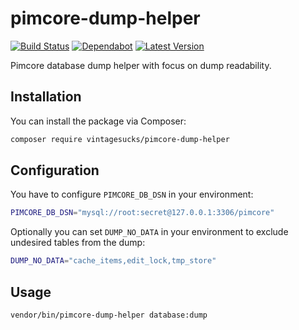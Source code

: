 # pimcore-dump-helper
[![Build Status](https://github.com/vintagesucks/pimcore-dump-helper/workflows/Build/badge.svg)](https://github.com/vintagesucks/pimcore-dump-helper/actions) [![Dependabot](https://badgen.net/badge/Dependabot/enabled/green?icon=dependabot)](https://dependabot.com/) [![Latest Version](https://img.shields.io/packagist/v/vintagesucks/pimcore-dump-helper)](https://packagist.org/packages/vintagesucks/pimcore-dump-helper) 

Pimcore database dump helper with focus on dump readability.

## Installation

You can install the package via Composer:

```bash
composer require vintagesucks/pimcore-dump-helper
```

## Configuration

You have to configure `PIMCORE_DB_DSN` in your environment:

```sh
PIMCORE_DB_DSN="mysql://root:secret@127.0.0.1:3306/pimcore"
```

Optionally you can set `DUMP_NO_DATA` in your environment to exclude undesired tables from the dump:

```sh
DUMP_NO_DATA="cache_items,edit_lock,tmp_store"
```

## Usage

```bash
vendor/bin/pimcore-dump-helper database:dump
```
